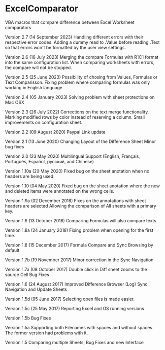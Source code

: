 # ExcelComparator
VBA macros that compare difference between Excel Worksheet comparators

Version 2.7 (14 September 2023)
Handling different errors with their respective error codes.
Adding a dummy read to .Value before reading .Text so that errors won't be formatted by the user view settings.

Version 2.6 (16 July 2023)
Merging the compare Formulas with R1C1 format into the same configuration list.
When comparing worksheets with errors, the compare will not be stopped.

Version 2.5 (25 June 2023)
Possibility of chosing from Values, Formulas or Text Comparisson.
Fixing problem where comparing formulas was only working in English language.

Version 2.4 (05 January 2023)
Solving problem with sheet protections on Mac OSX

Version 2.3 (26 July 2022)
Corrections on the text merge functionality.
Marking modified rows by color instead of reserving a column.
Small improvements on configuration sheet.

Version 2.2 (09 August 2020)
Paypal Link update

Version 2.1 (13 June 2020)
Changing Layout of the Difference Sheet
Minor bug fixes

Version 2.0 (23 May 2020)
Multilingual Support (English, Français, Português, Español, русский, and Chinese)

Version 1.10a (20 May 2020)
Fixed bug on the sheet anotation when no headers are being used.

Version 1.10 (04 May 2020)
Fixed bug on the sheet anotation where the new and deleted items were annotated on the wrong cells.

Version 1.9a (02 December 2018)
Fixes on the annotations with sheet headers are selected
Allowing the comparison of All sheets with a primary key.

Version 1.9 (13 October 2018)
Comparing Formulas will also compare texts.

Version 1.8a (24 January 2018)
Fixing problem when opening for the first time.

Version 1.8 (15 December 2017)
Formula Compare and Sync Browsing by default

Version 1.7b (19 November 2017)
Minor correction in the Sync Navigation

Version 1.7a (08 October 2017)
Double click in Diff sheet  zooms to the source Cell
Bug Fixes

Version 1.6 (24 August 2017)
Improved Difference Browser (Log)
Sync Navigation and Update Sheets

Version 1.5d (05 June 2017)
Selecting open files is made easier.

Version 1.5c (25 May 2017)
Reporting Excel and OS running versions

Version 1.5b 
Bug Fixes

Version 1.5a
Supporting both Filenames with spaces and without spaces. The former version had problems with it.

Version 1.5
Comparing multiple Sheets, Bug Fixes and new Interface

